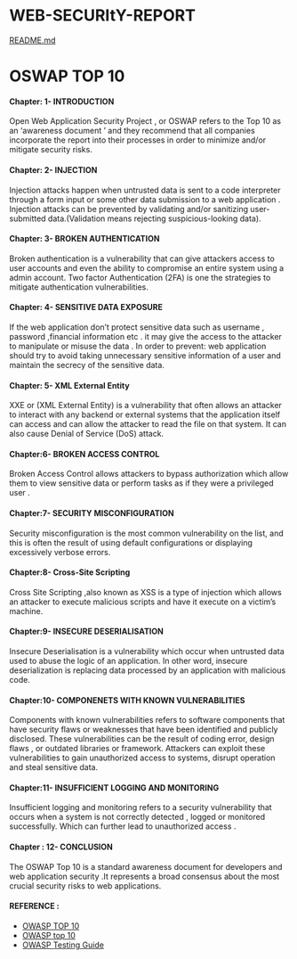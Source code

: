 # WEB-SECURItY-REPORT
[README.md](https://github.com/user-attachments/files/18246219/README.md)
# OSWAP TOP 10

#### Chapter: 1- INTRODUCTION

Open Web Application Security Project , or OSWAP refers to the Top 10 as an ‘awareness document ’ and they recommend that all companies  incorporate the report into their processes in order to minimize and/or mitigate security risks. 

#### Chapter: 2- INJECTION

Injection attacks happen when untrusted data is sent to a code interpreter through a form input or some other data submission to a web application .
Injection attacks can be prevented by validating and/or sanitizing user-submitted data.(Validation means rejecting suspicious-looking data).

#### Chapter: 3- BROKEN AUTHENTICATION

Broken authentication is a vulnerability that can give attackers access to user accounts and even the ability to compromise an entire system using a admin account.
Two factor Authentication (2FA) is one the strategies to mitigate authentication vulnerabilities.



#### Chapter: 4- SENSITIVE DATA EXPOSURE 

If the web application don’t protect sensitive data such as username , password ,financial information etc . it may give the access to the attacker to manipulate or misuse the data .
In order to prevent: web application should try to avoid taking unnecessary sensitive information of a user and maintain the secrecy of the sensitive data.

#### Chapter: 5- XML External Entity 

XXE or (XML External Entity) is a vulnerability that often allows an attacker to interact with any backend or external systems that the application itself can access and can allow the attacker to read the file on that system. It can also cause Denial of Service (DoS) attack.

#### Chapter:6- BROKEN ACCESS CONTROL

Broken Access Control allows attackers to bypass authorization which allow them to view sensitive data or perform tasks as if they were a privileged user .

#### Chapter:7- SECURITY MISCONFIGURATION 

Security misconfiguration is the most common vulnerability on the list, and this is often the result of using default configurations or displaying excessively verbose errors.

#### Chapter:8- Cross-Site Scripting

Cross Site Scripting ,also known as XSS is a type of injection which allows an attacker to execute malicious scripts and have it execute on a victim’s machine.

#### Chapter:9- INSECURE DESERIALISATION

Insecure Deserialisation is a vulnerability which occur when untrusted data used to abuse the logic of an application. In other word, insecure deserialization is replacing data processed by an application with malicious code.

#### Chapter:10- COMPONENETS WITH KNOWN VULNERABILITIES

Components  with known vulnerabilities refers to software components that have security flaws or weaknesses that have been identified and publicly disclosed. These vulnerabilities can be the result of coding error, design flaws , or outdated libraries or framework. 
Attackers can exploit these vulnerabilities to gain unauthorized access to systems, disrupt operation and steal sensitive data.

#### Chapter:11- INSUFFICIENT LOGGING AND MONITORING

Insufficient logging and monitoring refers to a security vulnerability that occurs when a system is not correctly detected , logged or monitored successfully. Which can further lead to unauthorized access .

#### Chapter : 12- CONCLUSION 

The OSWAP Top 10 is a standard awareness document for developers and web application security .It represents a broad consensus about the most crucial security risks to web applications.




#### REFERENCE :
 - [OWASP TOP 10 ](https://tryhackme.com/r/room/owasptop10)
 - [OWASP top 10](https://www.cloudflare.com/learning/security/threats/owasp-top-10/ )
 - [OWASP  Testing Guide ](https://owasp.org/www-project-web-security-testing-guide/)




